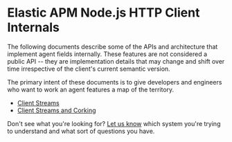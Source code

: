 # Elastic APM Node.js HTTP Client Internals

The following documents describe some of the APIs and architecture that implement agent fields internally.  These features are not considered a public API -- they are implementation details that may change and shift over time irrespective of the client's current semantic version.    

The primary intent of these documents is to give developers and engineers who want to work an agent features a map of the territory.  

- [Client Streams](./client-streams.md)
- [Client Streams and Corking](./stream-corking.md)

Don't see what you're looking for?  [Let us know](https://github.com/elastic/apm-nodejs-http-client/issues) which system you're trying to understand and what sort of questions you have. 